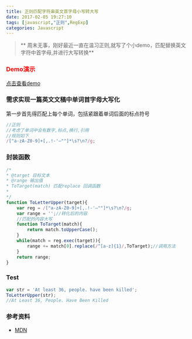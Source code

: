 ```yaml
---
title: 正则匹配字符串英文首字母小写转大写
date: 2017-02-05 19:27:10
tags: [javascript,"正则",RegExp]
categories: Javascript
---
```

> ** 周末无事，刚好最近一直在温习正则,就写了个小demo，匹配替换英文字符中首字母,并进行大写转换**


<!-- more -->
### <font color="#FF0000">Demo演示</font>
[点击查看demo][3]
### 需求实现一篇英文文稿中单词首字母大写化
第一步首先得匹配上每个单词，包括紧跟着单词后面的标点符号
```javascript
//正则
//考虑了单词中会有数字,标点,换行,引用
//规则如下
/["a-zA-Z0-9]+[,.!-'—""]*\s?\n?/g;
```
### 封装函数
```javascript
/*
* @target 目标文本
* @range 输出值
* ToTarget(match) 匹配replace 回调函数
*
*/
function ToLetterUpper(target){
    var reg = /["a-zA-Z0-9]+[,.!-'—""]*\s?\n?/g;
    var range = '';//转化后的内容
    //匹配的内容大写
    function ToTarget(match){
        return match.toUpperCase();
    }
    while(match = reg.exec(target)){
        range += match[0].replace(/^[a-z]{1}/,ToTarget);//调用方法
    }
    return range;
}
```
### Test
```javascript
var str = 'At least 36, people. have been killed';
ToLetterUpper(str);
//At Least 36, People. Have Been Killed
```
### 参考资料
* [MDN][1]

[1]: https://developer.mozilla.org/zh-CN/docs/Web/JavaScript/Reference/Global_Objects/String/replace
[2]: http://oiukswkar.bkt.clouddn.com/letter.jpg
[3]: https://biyuqi.github.io/demo/src/html/letToUper.html
